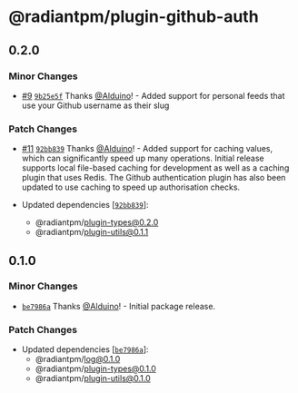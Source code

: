 # @radiantpm/plugin-github-auth

## 0.2.0

### Minor Changes

-   [#9](https://github.com/RadiantPM/RadiantPM/pull/9) [`9b25e5f`](https://github.com/RadiantPM/RadiantPM/commit/9b25e5ffc15255b2165e47552db07b5c66ff655e) Thanks [@Alduino](https://github.com/Alduino)! - Added support for personal feeds that use your Github username as their slug

### Patch Changes

-   [#11](https://github.com/RadiantPM/RadiantPM/pull/11) [`92bb839`](https://github.com/RadiantPM/RadiantPM/commit/92bb839607e731207231fa999cbcc564c308e23b) Thanks [@Alduino](https://github.com/Alduino)! - Added support for caching values, which can significantly speed up many operations. Initial release supports local file-based caching for development as well as a caching plugin that uses Redis. The Github authentication plugin has also been updated to use caching to speed up authorisation checks.

-   Updated dependencies [[`92bb839`](https://github.com/RadiantPM/RadiantPM/commit/92bb839607e731207231fa999cbcc564c308e23b)]:
    -   @radiantpm/plugin-types@0.2.0
    -   @radiantpm/plugin-utils@0.1.1

## 0.1.0

### Minor Changes

-   [`be7986a`](https://github.com/RadiantGuild/Apps.RadiantPM/commit/be7986a62980476e650169f8ec49445ff1943d89) Thanks [@Alduino](https://github.com/Alduino)! - Initial package release.

### Patch Changes

-   Updated dependencies [[`be7986a`](https://github.com/RadiantGuild/Apps.RadiantPM/commit/be7986a62980476e650169f8ec49445ff1943d89)]:
    -   @radiantpm/log@0.1.0
    -   @radiantpm/plugin-types@0.1.0
    -   @radiantpm/plugin-utils@0.1.0
